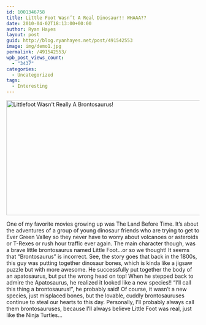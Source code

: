 ```yaml
---
id: 1001346758
title: Little Foot Wasn’t A Real Dinosaur!! WHAAA??
date: 2010-04-02T18:13:00+00:00
author: Ryan Hayes
layout: post
guid: http://blog.ryanhayes.net/post/491542553
image: img/demo1.jpg
permalink: /491542553/
wpb_post_views_count:
  - "3437"
categories:
  - Uncategorized
tags:
  - Interesting
---
```

<img height="300" align="top" width="531" src="http://1.bp.blogspot.com/_au5ceRtgSeU/SJIc4VZ3hcI/AAAAAAAAALg/olVoNEoqUHM/s400/land-time_l.jpg" alt="Littlefoot Wasn't Really A Brontosaurus!" alt="" />

One of my favorite movies growing up was The Land Before Time. It’s about the adventures of a group of young dinosaur friends who are trying to get to Ever Green Valley so they never have to worry about volcanoes or asteroids or T-Rexes or rush hour traffic ever again. The main character though, was a brave little brontosaurus named Little Foot…or so we thought! It seems that “Brontosaurus” is incorrect. See, the story goes that back in the 1800s, this guy was putting together dinosaur bones, which is kinda like a jigsaw puzzle but with more awesome. He successfully put together the body of an apatosaurus, but put the wrong head on top! When he stepped back to admire the Apatosaurus, he realized it looked like a new species!! “I’ll call this thing a brontosaurus!”, he probably said! Of course, it wasn’t a new species, just misplaced bones, but the lovable, cuddly brontosauruses continue to steal our hearts to this day. Personally, I’ll probably always call them brontosauruses, because I’ll always believe Little Foot was real, just like the Ninja Turtles&#8230;
